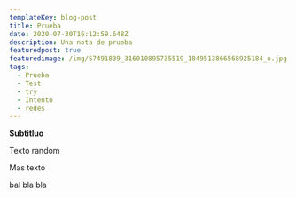 ```yaml
---
templateKey: blog-post
title: Prueba
date: 2020-07-30T16:12:59.648Z
description: Una nota de prueba
featuredpost: true
featuredimage: /img/57491839_316010895735519_1849513866568925184_o.jpg
tags:
  - Prueba
  - Test
  - try
  - Intento
  - redes
---
```

**Subtitluo**

Texto random

Mas texto

bal bla bla